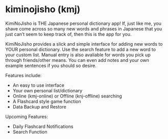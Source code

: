 # kiminojisho (kmj)

KimiNoJisho is THE Japanese personal dictionary app! If, just like me, you shave come across so many new words and phrases in Japanese that you just can’t seem to keep track of, then this is the app for you.

KimiNoJisho provides a slick and simple interface for adding new words to YOUR personal dictionary. Use the search feature to add a new word to your custom list. Manual entry is also avaliable for words you pick up through friends/other means. You can even add notes and your own example sentences if you should so desire.

Features include:
- An easy to use interface
- Your own personal list/dictionary
- Online (kmj-online) or Offline (knj-offline) searching
- A Flashcard style game function
- Data Backup and Restore

Upcoming Features:
- Daily Flashcard Notifications
- Search Function
